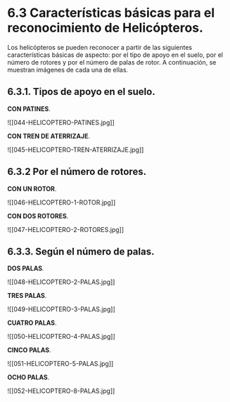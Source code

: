 
# 6.3 Características básicas para el reconocimiento de Helicópteros.

Los helicópteros se pueden reconocer a partir de las siguientes características básicas de aspecto: por el tipo de apoyo en el suelo, por el número de rotores y por el número de palas de rotor. A continuación, se muestran imágenes de cada una de ellas.

## 6.3.1. Tipos de apoyo en el suelo.

**CON PATINES**.

![[044-HELICOPTERO-PATINES.jpg]]

**CON TREN DE ATERRIZAJE**.

![[045-HELICOPTERO-TREN-ATERRIZAJE.jpg]]

## 6.3.2 Por el número de rotores.

**CON UN ROTOR**.

![[046-HELICOPTERO-1-ROTOR.jpg]]

**CON DOS ROTORES**.

![[047-HELICOPTERO-2-ROTORES.jpg]]

## 6.3.3. Según el número de palas.

**DOS PALAS**.

![[048-HELICOPTERO-2-PALAS.jpg]]

**TRES PALAS**.

![[049-HELICOPTERO-3-PALAS.jpg]]

**CUATRO PALAS**.

![[050-HELICOPTERO-4-PALAS.jpg]]

**CINCO PALAS**.

![[051-HELICOPTERO-5-PALAS.jpg]]

**OCHO PALAS**.

![[052-HELICOPTERO-8-PALAS.jpg]]

